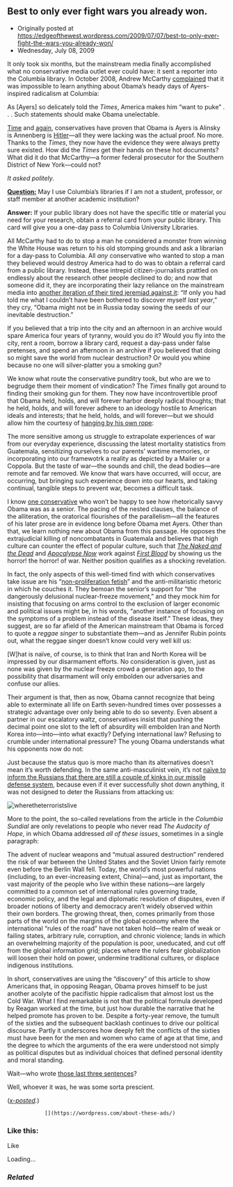 ## Best to only ever fight wars you already won.

 * Originally posted at https://edgeofthewest.wordpress.com/2009/07/07/best-to-only-ever-fight-the-wars-you-already-won/
 * Wednesday, July 08, 2009

It only took six months, but the mainstream media finally accomplished what no conservative media outlet ever could have: it sent a reporter into the Columbia library.  In October 2008, Andrew McCarthy [complained](http://article.nationalreview.com/?q=NjY4YzdhMDBkZGQ3ZmU2MTUzYjdkMzc5ZjUzYmViZWM=) that it was impossible to learn anything about Obama’s heady days of Ayers-inspired radicalism at Columbia:

As [Ayers] so delicately told the _Times_, America makes him “want to puke” . . . Such statements should make Obama unelectable.

[Time](http://acephalous.typepad.com/acephalous/2008/09/breaking-news-o.html) and [again](http://acephalous.typepad.com/acephalous/2009/06/polygraphlevel-scholarship-may-suffice-for-harmless-speculation-about-the-authorship-of-midsummers-n.html), conservatives have proven that Obama is Ayers is Alinsky is Annenberg is [Hitler](http://liberalfascism.nationalreview.com/post/?q=ODk4MjUzZTZiY2JmMjQ4OTMwOTVkOTBlZDdkMWY1NjY=)—all they were lacking was the actual proof.  No more.  Thanks to the _Times_, they now have the evidence they were always pretty sure existed.  How did the _Times_ get their hands on these hot documents?  What did it do that McCarthy—a former federal prosecutor for the Southern District of New York—could not?

_It asked politely_.

[**Question:**](http://www.columbia.edu/cu/lweb/services/faq/answers/24494.html) May I use Columbia’s libraries if I am not a student, professor, or staff member at another academic institution?

**Answer:** If your public library does not have the specific title or material you need for your research, obtain a referral card from your public library. This card will give you a one-day pass to Columbia University Libraries.

All McCarthy had to do to stop a man he considered a monster from winning the White House was return to his old stomping grounds and ask a librarian for a day-pass to Columbia.  All _any_ conservative who wanted to stop a man they believed would destroy America had to do was to obtain a referral card from a public library.  Instead, these intrepid citizen-journalists prattled on endlessly about the research other people declined to do; and now that someone did it, they are incorporating their lazy reliance on the mainstream media into [another iteration of their tired jeremiad against it](http://www.firstthings.com/blogs/theanchoress/2009/07/06/obama-the-student-radical-russia/): “If only you had told me what I couldn’t have been bothered to discover myself _last year_,” they cry, “Obama might not be in Russia today sowing the seeds of our inevitable destruction.”

If you believed that a trip into the city and an afternoon in an archive would spare America four years of tyranny, would you do it?  Would you fly into the city, rent a room, borrow a library card, request a day-pass under false pretenses, and spend an afternoon in an archive if you believed that doing so might save the world from nuclear destruction?  Or would you whine because no one will silver-platter you a smoking gun?


We know what route the conservative punditry took, but who are we to begrudge them their moment of vindication?  The _Times_ finally got around to finding their smoking gun for them.  They now have incontrovertible proof that Obama held, holds, and will forever harbor deeply radical thoughts; that he held, holds, and will forever adhere to an ideology hostile to American ideals and interests; that he held, holds, and will forever—but we should allow him the courtesy of [hanging by his own rope](http://graphics8.nytimes.com/packages/images/nytint/docs/obama-s-1983-college-magazine-article/original.pdf):

The more sensitive among us struggle to extrapolate experiences of war from our everyday experience, discussing the latest mortality statistics from Guatemala, sensitizing ourselves to our parents’ wartime memories, or incorporating into our framewotrk a reality as depicted by a Mailer or a Coppola.  But the taste of war—the sounds and chill, the dead bodies—are remote and far removed.  We know that wars have occurred, will occur, are occurring, but bringing such experience down into our hearts, and taking continual, tangible steps to prevent war, becomes a difficult task.

I know [one conservative](http://www.americanthinker.com/2009/06/breakthrough\_on\_the\_authorship\_1.html) who won’t be happy to see how rhetorically savvy Obama was as a senior.  The pacing of the nested clauses, the balance of the alliteration, the oratorical flourishes of the parallelism—all the features of his later prose are in evidence long before Obama met Ayers.  Other than that, we learn nothing new about Obama from this passage.  He opposes the extrajudicial killing of noncombatants in Guatemala and believes that high culture can counter the effect of popular culture, such that [_The Naked and the Dead_](http://www.amazon.com/exec/obidos/ASIN/0312265050/diesekoschmar-20) and [_Apocalypse Now_](http://www.amazon.com/exec/obidos/ASIN/B000FSME1A/diesekoschmar-20) work against [_First Blood_](http://www.amazon.com/exec/obidos/ASIN/B0004Z33EG/diesekoschmar-20) by showing us the horror! the horror! of war.  Neither position qualifies as a shocking revelation.

In fact, the only aspects of this well-timed find with which conservatives take issue are his “[non-proliferation fetish](http://www.commentarymagazine.com/blogs/index.php/rubin/72321)” and the anti-militaristic rhetoric in which he couches it.  They bemoan the senior’s support for “the dangerously delusional nuclear-freeze movement,” and they mock him for insisting that focusing on arms control to the exclusion of larger economic and political issues might be, in his words, “another instance of focusing on the symptoms of a problem instead of the disease itself.”  These ideas, they suggest, are so far afield of the American mainstream that Obama is forced to quote a _reggae singer_ to substantiate them—and as Jennifer Rubin points out, what the reggae singer doesn’t know could very well kill us:

[W]hat is naïve, of course, is to think that Iran and North Korea will be impressed by our disarmament efforts. No consideration is given, just as none was given by the nuclear freeze crowd a generation ago, to the possibility that disarmament will only embolden our adversaries and confuse our allies.

Their argument is that, then as now, Obama cannot recognize that being able to exterminate all life on Earth seven-hundred times over possesses a strategic advantage over only being able to do so seventy.  Even absent a partner in our escalatory waltz, conservatives insist that pushing the decimal point one slot to the left of absurdity will embolden Iran and North Korea into—into—into what exactly?  Defying international law?  Refusing to crumble under international pressure?  The young Obama understands what his opponents now do not:

Just because the status quo is more macho than its alternatives doesn’t mean it’s worth defending.  In the same anti-masculinist vein, it’s not [naïve to inform the Russians that there are still a couple of kinks in our missile defense system](http://patterico.com/2009/07/06/obama-the-russians-and-missile-defense/), because even if it ever successfully shot down anything, it was not designed to deter the Russians from attacking us:

![wheretheterroristslive](https://edgeofthewest.files.wordpress.com/2009/07/wheretheterroristslive.jpg?w=490 "wheretheterroristslive")

More to the point, the so-called revelations from the article in the _Columbia Sundial_ are only revelations to people who never read _The Audacity of Hope_, in which Obama addressed _all of these issues_, sometimes in a single paragraph:

The advent of nuclear weapons and “mutual assured destruction” rendered the risk of war between the United States and the Soviet Union fairly remote even before the Berlin Wall fell. Today, the world’s most powerful nations (including, to an ever-increasing extent, China)—and, just as important, the vast majority of the people who live within these nations—are largely committed to a common set of international rules governing trade, economic policy, and the legal and diplomatic resolution of disputes, even if broader notions of liberty and democracy aren’t widely observed within their own borders. The growing threat, then, comes primarily from those parts of the world on the margins of the global economy where the international “rules of the road” have not taken hold—the realm of weak or failing states, arbitrary rule, corruption, and chronic violence; lands in which an overwhelming majority of the population is poor, uneducated, and cut off from the global information grid; places where the rulers fear globalization will loosen their hold on power, undermine traditional cultures, or displace indigenous institutions.

In short, conservatives are using the “discovery” of this article to show Americans that, in opposing Reagan, Obama proves himself to be just another acolyte of the pacifistic hippie radicalism that almost lost us the Cold War.  What I find remarkable is not that the political formula developed by Reagan worked at the time, but just how durable the narrative that he helped promote has proven to be. Despite a forty-year remove, the tumult of the sixties and the subsequent backlash continues to drive our political discourse. Partly it underscores how deeply felt the conflicts of the sixties must have been for the men and women who came of age at that time, and the degree to which the arguments of the era were understood not simply as political disputes but as individual choices that defined personal identity and moral standing.

Wait—who wrote [those last three sentences](http://www.amazon.com/exec/obidos/ASIN/0307237702/diesekoschmar-20)?

Well, whoever it was, he was some sorta prescient.

(_[x-posted](http://acephalous.typepad.com/acephalous/2009/07/best-to-only-ever-fight-wars-you-already-won.html)_.)

		

			

				[](https://wordpress.com/about-these-ads/)
				

					
				

			

		

### Like this:

Like

 
Loading...

[]()

### _Related_

